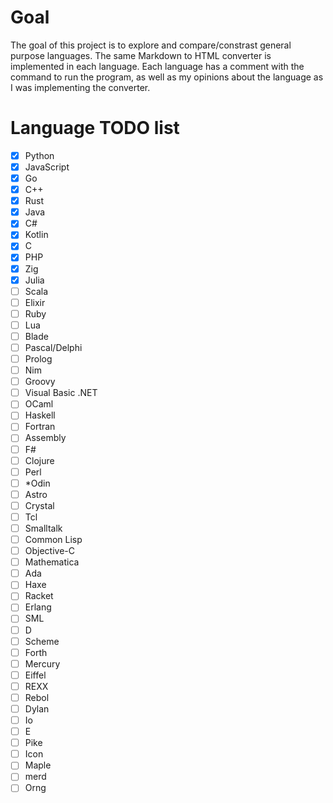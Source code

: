 # Goal
The goal of this project is to explore and compare/constrast general purpose languages. The same Markdown to HTML converter is implemented in each language. Each language has a comment with the command to run the program, as well as my opinions about the language as I was implementing the converter.

# Language TODO list
- [x] Python                
- [x] JavaScript            
- [x] Go                    
- [x] C++                   
- [x] Rust                  
- [x] Java                  
- [x] C#                    
- [x] Kotlin                
- [x] C                     
- [x] PHP                   
- [x] Zig                   
- [x] Julia                 
- [ ] Scala                 
- [ ] Elixir                
- [ ] Ruby                  
- [ ] Lua                   
- [ ] Blade                 
- [ ] Pascal/Delphi         
- [ ] Prolog                
- [ ] Nim                   
- [ ] Groovy                
- [ ] Visual Basic .NET     
- [ ] OCaml                 
- [ ] Haskell               
- [ ] Fortran               
- [ ] Assembly
- [ ] F#                    
- [ ] Clojure               
- [ ] Perl                  
- [ ] *Odin                  
- [ ] Astro
- [ ] Crystal               
- [ ] Tcl                   
- [ ] Smalltalk             
- [ ] Common Lisp           
- [ ] Objective-C           
- [ ] Mathematica           
- [ ] Ada                   
- [ ] Haxe                  
- [ ] Racket                
- [ ] Erlang                
- [ ] SML               
- [ ] D                     
- [ ] Scheme          
- [ ] Forth
- [ ] Mercury
- [ ] Eiffel
- [ ] REXX
- [ ] Rebol
- [ ] Dylan
- [ ] Io
- [ ] E
- [ ] Pike
- [ ] Icon
- [ ] Maple
- [ ] merd
- [ ] Orng